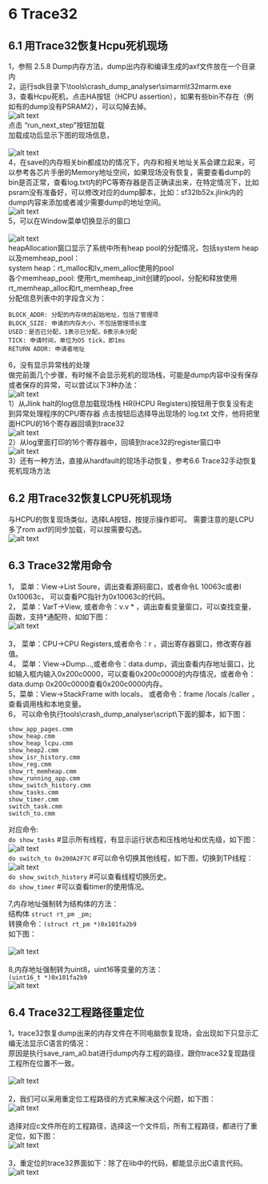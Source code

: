 # 6 Trace32
## 6.1 用Trace32恢复Hcpu死机现场
1，参照 2.5.8 Dump内存方法，dump出内存和编译生成的axf文件放在一个目录内<br>
2，运行sdk目录下\tools\crash_dump_analyser\simarm\t32marm.exe<br>
3，查看Hcpu死机，点击HA按钮（HCPU assertion），如果有些bin不存在（例如有的dump没有PSRAM2），可以勾掉去掉。
<br>![alt text](./assets/trace32001.png)<br>
点击 “run_next_step”按钮加载<br>
加载成功后显示下图的现场信息，<br>
<br>![alt text](./assets/trace32002.png)<br> 
4，在save的内存相关bin都成功的情况下，内存和相关地址关系会建立起来，可以参考各芯片手册的Memory地址空间，如果现场没有恢复，需要查看dump的bin是否正常，查看log.txt内的PC等寄存器是否正确读出来，在特定情况下，比如psram没有准备好，可以修改对应的dump脚本，比如：sf32lb52x.jlink内的dump内容来添加或者减少需要dump的地址空间。
<br>![alt text](./assets/trace32003.png)<br> 
5，可以在Window菜单切换显示的窗口<br>
<br>![alt text](./assets/trace32004.png)<br> 
heapAllocation窗口显示了系统中所有heap pool的分配情况，包括system heap以及memheap_pool：<br>
system heap：rt_malloc和lv_mem_alloc使用的pool<br>
各个memheap_pool: 使用rt_memheap_init创建的pool，分配和释放使用rt_memheap_alloc和rt_memheap_free<br>
分配信息列表中的字段含义为：<br>
```
BLOCK_ADDR: 分配的内存块的起始地址，包括了管理项
BLOCK_SIZE: 申请的内存大小，不包括管理项长度
USED：是否已分配，1表示已分配，0表示未分配
TICK: 申请时间，单位为OS tick，即1ms
RETURN ADDR: 申请者地址
```
6，没有显示异常栈的处理<br>
做完前面几个步骤，有时候不会显示死机的现场栈，可能是dump内容中没有保存或者保存的异常，可以尝试以下3种办法：
<br>![alt text](./assets/trace32005.png)<br>
1）从Jlink halt的log信息加载现场栈 HR(HCPU Registers)按钮用于恢复没有走到异常处理程序的CPU寄存器 点击按钮后选择导出现场的 log.txt 文件，他将把里面HCPU的16个寄存器回填到trace32
<br>![alt text](./assets/trace32006.png)<br> 
2）从log里面打印的16个寄存器中，回填到trace32的register窗口中
<br>![alt text](./assets/trace32007.png)<br> 
3）还有一种方法，直接从hardfault的现场手动恢复，参考6.6 Trace32手动恢复死机现场方法<br>

## 6.2 用Trace32恢复LCPU死机现场
与HCPU的恢复现场类似，选择LA按钮，按提示操作即可。 需要注意的是LCPU 多了rom axf的同步加载，可以按需要勾选。
<br>![alt text](./assets/trace32008.png)<br>  

## 6.3 Trace32常用命令
1， 菜单：View->List Soure，调出查看源码窗口，或者命令L 10063c或者l 0x10063c， 可以查看PC指针为0x10063c的代码。<br>
2， 菜单：VarT->View, 或者命令：v.v * ，调出查看变量窗口，可以查找变量，函数，支持*通配符，如如下图：
<br>![alt text](./assets/trace32009.png)<br>  
3， 菜单：CPU->CPU Registers,或者命令：r ，调出寄存器窗口，修改寄存器值。<br>
4， 菜单：View->Dump...,或者命令：data.dump，调出查看内存地址窗口，比如输入框内输入0x200c0000，可以查看0x200c0000的内存情况，或者命令：data.dump 0x200c0000查看0x200c0000内存。<br>
5，菜单：View->StackFrame with locals， 或者命令：frame /locals /caller ，查看调用栈和本地变量。<br>
6， 可以命令执行tools\crash_dump_analyser\script\下面的脚本，如下图： <br>
```
show_app_pages.cmm
show_heap.cmm
show_heap_lcpu.cmm
show_heap2.cmm
show_isr_history.cmm
show_reg.cmm
show_rt_memheap.cmm
show_running_app.cmm
show_switch_history.cmm
show_tasks.cmm
show_timer.cmm
switch_task.cmm
switch_to.cmm
``` 
对应命令:<br> 
`do show_tasks` #显示所有线程，有显示运行状态和压栈地址和优先级，如下图：
<br>![alt text](./assets/trace32010.png)<br> 
`do switch_to 0x200A2F7C` #可以命令切换其他线程，如下图，切换到TP线程：
<br>![alt text](./assets/trace32011.png)<br> 
`do show_switch_history` #可以查看线程切换历史。<br>
`do show_timer` #可以查看timer的使用情况。<br>

7,内存地址强制转为结构体的方法：<br>
结构体 `struct rt_pm _pm;`<br>
转换命令：`(struct rt_pm *)0x101fa2b9 `<br>
如下图：<br>
<br>![alt text](./assets/trace32012.png)<br>  
8,内存地址强制转为uint8，uint16等变量的方法：<br>
`(uint16_t *)0x101fa2b9`
<br>![alt text](./assets/trace32013.png)<br>  

## 6.4 Trace32工程路径重定位
1，trace32恢复dump出来的内存文件在不同电脑恢复现场，会出现如下只显示汇编无法显示C语言的情况：<br>
原因是执行save_ram_a0.bat进行dump内存工程的路径，跟你trace32复现路径工程所在位置不一致。<br>
<br>![alt text](./assets/trace32014.png)<br>  
2，我们可以采用重定位工程路径的方式来解决这个问题，如下图：
<br>![alt text](./assets/trace32015.png)<br>  
选择对应c文件所在的工程路径，选择这一个文件后，所有工程路径，都进行了重定位，如下图：
<br>![alt text](./assets/trace32016.png)<br>  
3，重定位的trace32界面如下：除了在lib中的代码，都能显示出C语言代码。
<br>![alt text](./assets/trace32017.png)<br>  
